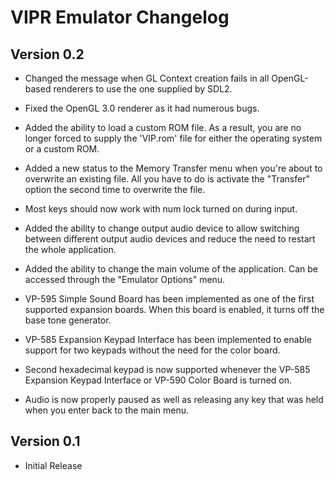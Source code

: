 # VIPR Emulator Changelog

## Version 0.2

- Changed the message when GL Context creation fails in all OpenGL-based renderers to use the one supplied by SDL2.

- Fixed the OpenGL 3.0 renderer as it had numerous bugs.

- Added the ability to load a custom ROM file.  As a result, you are no longer forced to supply the 'VIP.rom' file for either the operating system or a custom ROM.

- Added a new status to the Memory Transfer menu when you're about to overwrite an existing file.  All you have to do is activate the "Transfer" option the second time to overwrite the file.

- Most keys should now work with num lock turned on during input.

- Added the ability to change output audio device to allow switching between different output audio devices and reduce the need to restart the whole application.

- Added the ability to change the main volume of the application.  Can be accessed through the "Emulator Options" menu.

- VP-595 Simple Sound Board has been implemented as one of the first supported expansion boards.  When this board is enabled, it turns off the base tone generator.

- VP-585 Expansion Keypad Interface has been implemented to enable support for two keypads without the need for the color board.

- Second hexadecimal keypad is now supported whenever the VP-585 Expansion Keypad Interface or VP-590 Color Board is turned on.

- Audio is now properly paused as well as releasing any key that was held when you enter back to the main menu.

## Version 0.1

- Initial Release
